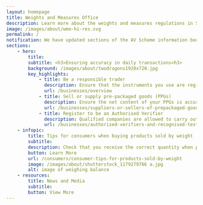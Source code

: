 ```yaml
---
layout: homepage
title: Weights and Measures Office
description: Learn more about the weights and measures regulations in Singapore.
image: /images/about/wmo-hi-res.svg
permalink: /
notification: We have updated sections of the AV Scheme information booklet to clarify on requirements pertaining to conflicts of interest. This update is effective from 04 June 2021. To learn more, click <a href= "/news-and-media/circulars/update-to-the-av-scheme-information-booklet-on-conflict-of-interest"> here</a>.
sections:
    - hero:
        title: 
        subtitle: <h3>Ensuring accuracy in daily transactions<h3>
        background: /images/about/twodragons1920x720.jpg
        key_highlights:
            - title: Be a responsible trader
              description: Ensure that the instruments you use are registered and verified to be accurate
              url: /businesses/overview
            - title: Sell or supply pre-packaged goods (PPGs)
              description: Ensure the net content of your PPGs is accurately stated on the package or label
              url: /businesses/suppliers-or-sellers-of-prepackaged-goods
            - title: Register to be an Authorised Verifier
              description: Qualified companies are allowed to carry out the verification of weighing and measuring instruments for trade use
              url: /businesses/authorised-verifiers-and-recognised-testing-laboratories
    - infopic:
        title: Tips for consumers when buying products sold by weight
        subtitle: 
        description: Check that you receive the correct quantity when purchasing goods sold by weight.
        button: Learn More
        url: /consumers/consumer-tips-for-products-sold-by-weight
        image: /images/about/shutterstock_1179279766 a.jpg
        alt: image of weighing balance
    - resources:
        title: News and Media
        subtitle:
        button: View More
---
```


